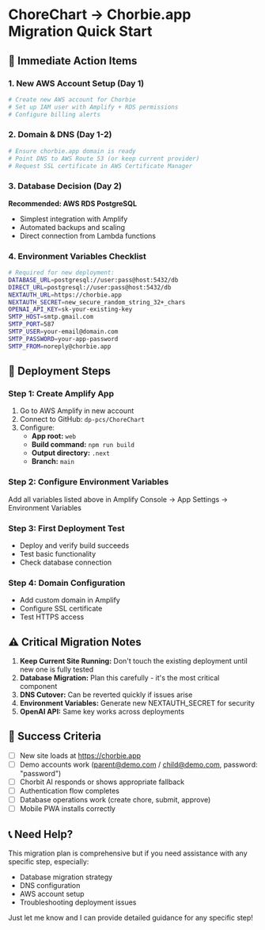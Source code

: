 # ChoreChart → Chorbie.app Migration Quick Start

## 🚀 Immediate Action Items

### 1. **New AWS Account Setup** (Day 1)
```bash
# Create new AWS account for Chorbie
# Set up IAM user with Amplify + RDS permissions
# Configure billing alerts
```

### 2. **Domain & DNS** (Day 1-2)
```bash
# Ensure chorbie.app domain is ready
# Point DNS to AWS Route 53 (or keep current provider)
# Request SSL certificate in AWS Certificate Manager
```

### 3. **Database Decision** (Day 2)
**Recommended: AWS RDS PostgreSQL**
- Simplest integration with Amplify
- Automated backups and scaling
- Direct connection from Lambda functions

### 4. **Environment Variables Checklist**
```bash
# Required for new deployment:
DATABASE_URL=postgresql://user:pass@host:5432/db
DIRECT_URL=postgresql://user:pass@host:5432/db
NEXTAUTH_URL=https://chorbie.app
NEXTAUTH_SECRET=new_secure_random_string_32+_chars
OPENAI_API_KEY=sk-your-existing-key
SMTP_HOST=smtp.gmail.com
SMTP_PORT=587
SMTP_USER=your-email@domain.com
SMTP_PASSWORD=your-app-password
SMTP_FROM=noreply@chorbie.app
```

## 🔧 Deployment Steps

### Step 1: Create Amplify App
1. Go to AWS Amplify in new account
2. Connect to GitHub: `dp-pcs/ChoreChart`
3. Configure:
   - **App root:** `web`
   - **Build command:** `npm run build`
   - **Output directory:** `.next`
   - **Branch:** `main`

### Step 2: Configure Environment Variables
Add all variables listed above in Amplify Console → App Settings → Environment Variables

### Step 3: First Deployment Test
- Deploy and verify build succeeds
- Test basic functionality
- Check database connection

### Step 4: Domain Configuration
- Add custom domain in Amplify
- Configure SSL certificate
- Test HTTPS access

## ⚠️ Critical Migration Notes

1. **Keep Current Site Running:** Don't touch the existing deployment until new one is fully tested
2. **Database Migration:** Plan this carefully - it's the most critical component
3. **DNS Cutover:** Can be reverted quickly if issues arise
4. **Environment Variables:** Generate new NEXTAUTH_SECRET for security
5. **OpenAI API:** Same key works across deployments

## 🎯 Success Criteria

- [ ] New site loads at https://chorbie.app
- [ ] Demo accounts work (parent@demo.com / child@demo.com, password: "password")
- [ ] Chorbit AI responds or shows appropriate fallback
- [ ] Authentication flow completes
- [ ] Database operations work (create chore, submit, approve)
- [ ] Mobile PWA installs correctly

## 📞 Need Help?

This migration plan is comprehensive but if you need assistance with any specific step, especially:
- Database migration strategy
- DNS configuration
- AWS account setup
- Troubleshooting deployment issues

Just let me know and I can provide detailed guidance for any specific step! 